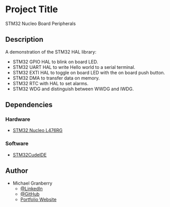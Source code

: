 # Project Title

STM32 Nucleo Board Peripherals

## Description

A demonstration of the STM32 HAL library:
* STM32 GPIO HAL to blink on board LED.
* STM32 UART HAL to write Hello world to a serial terminal.
* STM32 EXTI HAL to toggle on board LED with the on board push button.
* STM32 DMA to transfer data on memory.
* STM32 RTC with HAL to set alarms.
* STM32 WDG and distinguish between WWDG and IWDG.

## Dependencies

### Hardware

* [STM32 Nucleo L476RG](https://www.st.com/en/evaluation-tools/nucleo-l476rg.html)

### Software

* [STM32CudeIDE](https://www.st.com/en/development-tools/stm32cubeide.html)

## Author

* Michael Granberry
    * [@LinkedIn](https://www.linkedin.com/in/michaelgranberryii/)
    * [@GitHub](https://github.com/michaelgranberryii)
    * [Portfolio Website](https://www.michaelgranberryii.com/)

